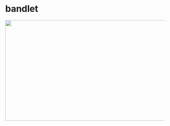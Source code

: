 # bandlet
<img src="https://media.giphy.com/media/Ok9duj35T2Pnssir21/giphy-downsized-large.gif" width="915" height="318" />
